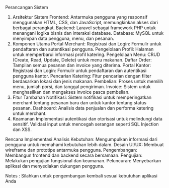 Perancangan Sistem

1. Arsitektur Sistem
Frontend: Antarmuka pengguna yang responsif menggunakan HTML, CSS, dan JavaScript, memungkinkan akses dari berbagai perangkat.
Backend: Laravel sebagai framework PHP untuk menangani logika bisnis dan interaksi database.
Database: MySQL untuk menyimpan data pengguna, menu, dan pesanan.
2. Komponen Utama
Portal Merchant:
Registrasi dan Login: Formulir untuk pendaftaran dan autentikasi pengguna.
Pengelolaan Profil: Halaman untuk memperbarui informasi profil katering.
Pengelolaan Menu: CRUD (Create, Read, Update, Delete) untuk menu makanan.
Daftar Order: Tampilan semua pesanan dan invoice yang diterima.
Portal Kantor:
Registrasi dan Login: Formulir untuk pendaftaran dan autentikasi pengguna kantor.
Pencarian Katering: Fitur pencarian dengan filter berdasarkan lokasi dan jenis makanan.
Pembelian: Proses untuk memilih menu, jumlah porsi, dan tanggal pengiriman.
Invoice: Sistem untuk menghasilkan dan mengakses invoice pasca pembelian.
3. Fitur Tambahan
Notifikasi: Sistem notifikasi untuk memperingatkan merchant tentang pesanan baru dan untuk kantor tentang status pesanan.
Dashboard: Analisis data penjualan dan performa katering untuk merchant.
4. Keamanan
Implementasi autentikasi dan otorisasi untuk melindungi data sensitif.
Validasi input untuk mencegah serangan seperti SQL Injection dan XSS.

Rencana Implementasi
Analisis Kebutuhan: Mengumpulkan informasi dari pengguna untuk memahami kebutuhan lebih dalam.
Desain UI/UX: Membuat wireframe dan prototipe antarmuka pengguna.
Pengembangan: Membangun frontend dan backend secara bersamaan.
Pengujian: Melakukan pengujian fungsional dan keamanan.
Peluncuran: Menyebarkan aplikasi dan menyediakan dukungan pengguna.

Notes :
Silahkan untuk pengembangan kembali sesuai kebutuhan aplikasi Anda
